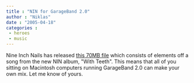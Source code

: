 ```yaml
---
title : "NIN for GarageBand 2.0"
author : "Niklas"
date : "2005-04-18"
categories : 
 - heroes
 - music
---
```


Nine Inch Nails has released [this 70MB file](http://boss.streamos.com/download/interscope/nin/with_teeth/nin_garageband.sit) which consists of elements off a song from the new NIN album, "With Teeth". This means that all of you sitting on Macintosh computers running GarageBand 2.0 can make your own mix. Let me know of yours.
